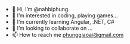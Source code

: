 - 👋 Hi, I’m @nahbiphung
- 👀 I’m interested in coding, playing games...
- 🌱 I’m currently learning Angular, .NET, C#
- 💞️ I’m looking to collaborate on ...
- 📫 How to reach me phunggiaoai@gmail.com

<!---
nahbiphung/nahbiphung is a ✨ special ✨ repository because its `README.md` (this file) appears on your GitHub profile.
You can click the Preview link to take a look at your changes.
--->
